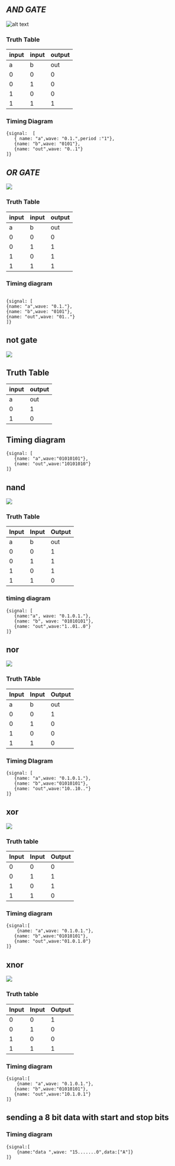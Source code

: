 ## ***AND GATE***
![alt text](and.jpg)
### Truth Table 
|input|input|output|
|-----|--|---|
|a|b|out|
|0|0|0
0|1|0
1|0|0
1|1|1

### Timing Diagram
```wavedrom
{signal:  [
   { name: "a",wave: "0.1.",period :"1"},
   {name: "b",wave: "0101"},
   {name: "out",wave: "0..1"}
]}
```

## ***OR GATE***
![](or.jpg)

### Truth Table
|input|input|output
|-|-|-
a|b|out
0|0|0
0|1|1
1|0|1
1|1|1

### Timing diagram 
```wavedrom

{signal: [
{name: "a",wave: "0.1."},
{name: "b",wave: "0101"},
{name: "out",wave: "01.."}
]}
```

## not gate
![](not.jpg)

## Truth Table
input|output
--|--
a|out
0|1
1|0

## Timing diagram
```wavedrom
{signal: [
   {name: "a",wave:"01010101"},
   {name: "out",wave:"10101010"}
]}
```

## nand
![](nand.jpg)

### Truth Table
|Input|Input|Output
---|---|--
a|b|out
0|0|1
0|1|1
1|0|1
1|1|0

### timing diagram
```wavedrom
{signal: [
   {name:"a", wave: "0.1.0.1."},
   {name: "b", wave: "01010101"},
   {name: "out",wave:"1..01..0"}
]}
```

## nor
![](nor.jpg)

### Truth TAble
|Input|Input|Output
|--|--|--
a|b|out
|0|0|1
|0|1|0
|1|0|0
|1|1|0

### Timing DIagram
```wavedrom
{signal: [
   {name: "a",wave: "0.1.0.1."},
   {name: "b",wave:"01010101"},
   {name: "out",wave:"10..10.."}
]}
```
## xor
![](xor.jpg)
### Truth table
|Input|Input|Output
|--|--|-
|0|0|0
0|1|1
1|0|1
1|1|0
### Timing diagram
```wavedrom
{signal:[
    {name: "a",wave: "0.1.0.1."},
   {name: "b",wave:"01010101"},
   {name: "out",wave:"01.0.1.0"}
]}
```
## xnor
![](xnor.jpg)
### Truth table
|Input|Input|Output
|--|--|-
|0|0|1
0|1|0
1|0|0
1|1|1

### Timing diagram
```wavedrom
{signal:[
    {name: "a",wave: "0.1.0.1."},
   {name: "b",wave:"01010101"},
   {name: "out",wave:"10.1.0.1"}
]}
```

## sending a 8 bit data with start and stop bits

### Timing diagram
```wavedrom
{signal:[
    {name:"data ",wave: "15.......0",data:["A"]}
]}
```

